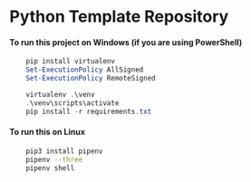 # Python Template Repository

#### To run this project on Windows (if you are using PowerShell)

```powerShell
    pip install virtualenv
    Set-ExecutionPolicy AllSigned
    Set-ExecutionPolicy RemoteSigned

    virtualenv .\venv
    .\venv\scripts\activate
    pip install -r requirements.txt
```

#### To run this on Linux

```Bash
    pip3 install pipenv
    pipenv --three
    pipenv shell
```
